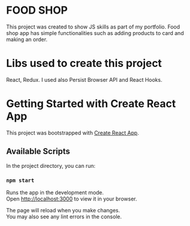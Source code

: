 # FOOD SHOP

This project was created to show JS skills as part of my portfolio.
Food shop app has simple functionalities such as adding products to card and making an order.

# Libs used to create this project

React, Redux. I used also Persist Browser API and React Hooks.

# Getting Started with Create React App

This project was bootstrapped with [Create React App](https://github.com/facebook/create-react-app).

## Available Scripts

In the project directory, you can run:

### `npm start`

Runs the app in the development mode.\
Open [http://localhost:3000](http://localhost:3000) to view it in your browser.

The page will reload when you make changes.\
You may also see any lint errors in the console.
